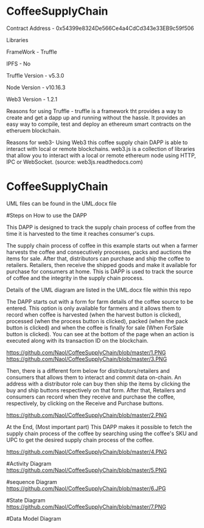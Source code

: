 # CoffeeSupplyChain

Contract Address - 0x54399e8324De566Ce4a4CdCd343e33EB9c59f506

Libraries

FrameWork - Truffle

IPFS - No

Truffle Version - v5.3.0

Node Version - v10.16.3

Web3 Version - 1.2.1


Reasons for using Truffle - truffle is a framework tht provides a way to create and get a dapp up and running without the hassle. It provides an easy way to compile, test and deploy an ethereum smart contracts on the etheruem blockchain.

Reasons for web3- Using Web3 this coffee supply chain DAPP is able to interact with local or remote blockchains. web3.js is a collection of libraries that allow you to interact with a local or remote ethereum node using HTTP, IPC or WebSocket. (source: web3js.readthedocs.com)

 

# CoffeeSupplyChain
UML files can be found in the UML.docx file

#Steps on How to use the DAPP

This DAPP is designed to track the supply chain process of coffee from the time it is harvested to the time it reaches consumer's cups.

The supply chain process of coffee in this example starts out when a farmer harvests the coffee and consecutively processes, packs and auctions the items for sale. After that, distributors can purchase and ship the coffee to retailers. Retailers, then receive the shipped goods and make it available for purchase for consumers at home. This is DAPP is used to track the source of coffee and the integrity in the supply chain process.

Details of the UML diagram are listed in the UML.docx file within this repo

The DAPP starts out with a form for farm details of the coffee source to be entered. This option is only available for farmers and it allows them to record when coffee is harvested (when the harvest button is clicked), processed (when the process button is clicked), packed (when the pack button is clicked) and  when the coffee is finally for sale (When ForSale button is clicked). You can see at the bottom of the page when an action is executed along with its transaction ID on the blockchain. 

https://github.com/Naol/CoffeeSupplyChain/blob/master/1.PNG
https://github.com/Naol/CoffeeSupplyChain/blob/master/3.PNG

Then, there is a different form below for distributors/retailers and consumers that allows them to interact and commit data on-chain. An address with a distributor role can buy then ship the items by clicking the buy and ship buttons respectively on that form. After that, Retailers and consumers can record when they receive and  purchase the coffee, respectively, by clicking on the Receive and Purchase buttons. 

https://github.com/Naol/CoffeeSupplyChain/blob/master/2.PNG


At the End, (Most important part) This DAPP makes it possible to fetch the supply chain process of the coffee by searching using the coffee's SKU and UPC to get the desired supply chain process of the coffee.

https://github.com/Naol/CoffeeSupplyChain/blob/master/4.PNG


#Activity Diagram
https://github.com/Naol/CoffeeSupplyChain/blob/master/5.PNG

#sequence Diagram
https://github.com/Naol/CoffeeSupplyChain/blob/master/6.JPG

#State Diagram
https://github.com/Naol/CoffeeSupplyChain/blob/master/7.PNG

#Data Model Diagram

